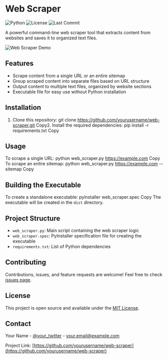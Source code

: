# Web Scraper

![Python](https://img.shields.io/badge/Python-3.9%2B-blue)
![License](https://img.shields.io/badge/License-MIT-green)
![Last Commit](https://img.shields.io/github/last-commit/yourusername/web-scraper)

A powerful command-line web scraper tool that extracts content from websites and saves it to organized text files.

![Web Scraper Demo](link-to-your-gif)

## Features

- Scrape content from a single URL or an entire sitemap
- Group scraped content into separate files based on URL structure
- Output content to multiple text files, organized by website sections
- Executable file for easy use without Python installation

## Installation

1. Clone this repository:
git clone https://github.com/yourusername/web-scraper.git
Copy2. Install the required dependencies:
pip install -r requirements.txt
Copy
## Usage

To scrape a single URL:
python web_scraper.py https://example.com
Copy
To scrape an entire sitemap:
python web_scraper.py https://example.com --sitemap
Copy
## Building the Executable

To create a standalone executable:
pyinstaller web_scraper.spec
Copy
The executable will be created in the `dist` directory.

## Project Structure

- `web_scraper.py`: Main script containing the web scraper logic
- `web_scraper.spec`: PyInstaller specification file for creating the executable
- `requirements.txt`: List of Python dependencies

## Contributing

Contributions, issues, and feature requests are welcome! Feel free to check [issues page](link-to-issues-page).

## License

This project is open source and available under the [MIT License](LICENSE).

## Contact

Your Name - [@your_twitter](https://twitter.com/your_twitter) - your.email@example.com

Project Link: [https://github.com/yourusername/web-scraper](https://github.com/yourusername/web-scraper)
